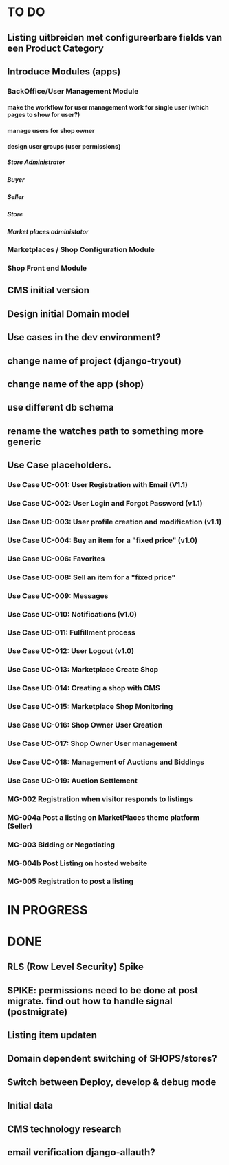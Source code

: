 # TO DO

## Listing uitbreiden met configureerbare fields van een Product Category
## Introduce Modules (apps)
### BackOffice/User Management Module
#### make the workflow for user management work for single user (which pages to show for user?) 
#### manage users for shop owner
#### design user groups (user permissions)
##### Store Administrator
##### Buyer
##### Seller 
##### Store 
##### Market places administator
### Marketplaces / Shop Configuration Module
### Shop Front end Module
## CMS initial version
## Design initial Domain model
## Use cases in the dev environment?
## change name of project (django-tryout)
## change name of the app (shop)
## use different db schema
## rename the watches path to something more generic


## Use Case placeholders.
### Use Case UC-001: User Registration with Email (V1.1)
### Use Case UC-002: User Login and Forgot Password (v1.1)
### Use Case UC-003: User profile creation and modification (v1.1)
### Use Case UC-004: Buy an item for a "fixed price" (v1.0)
### Use Case UC-006: Favorites
### Use Case UC-008: Sell an item for a "fixed price"
### Use Case UC-009: Messages
### Use Case UC-010: Notifications (v1.0)
### Use Case UC-011: Fulfillment process
### Use Case UC-012: User Logout (v1.0)
### Use Case UC-013: Marketplace Create Shop
### Use Case UC-014: Creating a shop with CMS
### Use Case UC-015: Marketplace Shop Monitoring
### Use Case UC-016: Shop Owner User Creation
### Use Case UC-017: Shop Owner User management
### Use Case UC-018: Management of Auctions and Biddings
### Use Case UC-019: Auction Settlement 
### MG-002 Registration when visitor responds to listings
### MG-004a Post a listing on MarketPlaces theme platform (Seller)
### MG-003 Bidding or Negotiating
### MG-004b Post Listing on hosted website
### MG-005 Registration to post a listing

# IN PROGRESS

# DONE
## RLS (Row Level Security) Spike
## SPIKE: permissions need to be done at post migrate. find out how to handle signal (postmigrate)
## Listing item updaten
## Domain dependent switching of SHOPS/stores?
## Switch between Deploy, develop & debug mode
## Initial data
## CMS technology research
## email verification django-allauth?